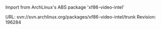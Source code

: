 Import from ArchLinux's ABS package 'xf86-video-intel'

URL: svn://svn.archlinux.org/packages/xf86-video-intel/trunk
Revision: 196284
